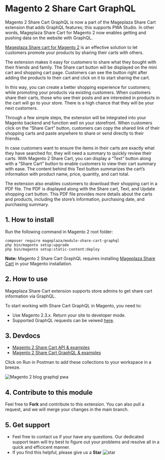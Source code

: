 # Magento 2 Share Cart GraphQL

Magento 2 Share Cart GraphQL is now a part of the Mageplaza Share Cart extension that adds GraphQL features; this supports PWA Studio. In other words, Mageplaza Share Cart for Magento 2 now enables getting and pushing data on the website with GraphQL.

[Mageplaza Share cart for Magento 2](https://www.mageplaza.com/magento-2-share-cart/) is an effective solution to let customers promote your products by sharing their carts with others. 

The extension makes it easy for customers to share what they bought with their friends and family. The Share cart button will be displayed on the mini cart and shopping cart page. Customers can see the button right after adding the products to their cart and click on it to start sharing the cart. 

In this way, you can create a better shopping experience for customers; while promoting your products via existing customers. When customers share their carts, those who see their posts and are interested in products in the cart will go to your store. There is a high chance that they will be your next customers. 

Through a few simple steps, the extension will be integrated into your Magento backend and function well on your storefront. When customers click on the “Share Cart” button, customers can copy the shared link of their shopping carts and paste anywhere to share or send directly to their friends. 

In case customers want to ensure the items in their carts are exactly what they have searched for, they will need a summary to quickly review their carts. With Magento 2 Share Cart, you can display a “Text” button along with a “Share Cart” button to enable customers to view their cart summary with ease. The content behind this Text button summarizes the cart’s information with product name, price, quantity, and cart total. 

The extension also enables customers to download their shopping cart in a PDF file. The PDF is displayed along with the Share cart, Text, and Update shopping cart button. This PDF file provides more details about the carts and products, including the store’s information, purchasing date, and purchasing summary. 

## 1. How to install

Run the following command in Magento 2 root folder:

```
composer require mageplaza/module-share-cart-graphql
php bin/magento setup:upgrade
php bin/magento setup:static-content:deploy
```

**Note:** Magento 2 Share Cart GraphQL requires installing [Mageplaza Share Cart](https://www.mageplaza.com/magento-2-share-cart/) in your Magento installation.

## 2. How to use

Mageplaza Share Cart extension supports store admins to get share cart information via GraphQL. 

To start working with Share Cart GraphQL in Magento, you need to: 
- Use Magento 2.3.x. Return your site to developer mode. 
- Supported GraphQL requests can be veiwed [here](https://documenter.getpostman.com/view/10589000/SzRxXrGB?version=latest).

## 3. Devdocs

- [Magento 2 Share Cart API & examples](https://documenter.getpostman.com/view/10589000/SzRxXrGA?version=latest)
- [Magento 2 Share Cart GraphQL & examples](https://documenter.getpostman.com/view/10589000/SzRxXrGB?version=latest)

Click on Run in Postman to add these collections to your workspace in a breeze. 

![Magento 2 blog graphql pwa](https://i.imgur.com/lhsXlUR.gif)

## 4. Contribute to this module

Feel free to **Fork** and contribute to this extension. 
You can also pull a request, and we will merge your changes in the main branch.

## 5. Get support 

- Feel free to contact us if your have any questions. Our dedicated support team will try best to figure out your problems and resolve all in a quick and efficicent manner. 
- If you find this helpful, please give us a **Star** ![star](https://i.imgur.com/S8e0ctO.png)










